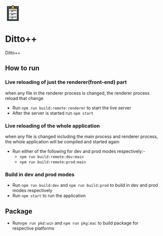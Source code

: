 <img src="src/resources/clipboard-svgrepo-com.png"
     alt="Markdown Monster icon"
     width="50px"
     height="50px" />

# Ditto++

Ditto++

## How to run

### Live reloading of just the renderer(front-end) part

when any file in the renderer process is changed, the renderer process reload that change

- Run `npm run build:remote:renderer` to start the live server
- After the server is started run `npm start`

### Live reloading of the whole application

when any file is changed including the main process and renderer process, the whole application will be compiled and started again

- Run either of the following for dev and prod modes respectively:-
  - `npm run build:remote:dev:main`
  - `npm run build:remote:prod:main`

### Build in dev and prod modes

- Run `npm run build:dev` and `npm run build:prod` to build in dev and prod modes respectively
- Run `npm start` to run the application

## Package

- Run`npm run pkd:win` and `npm run pkg:mac` to build package for respective platforms
